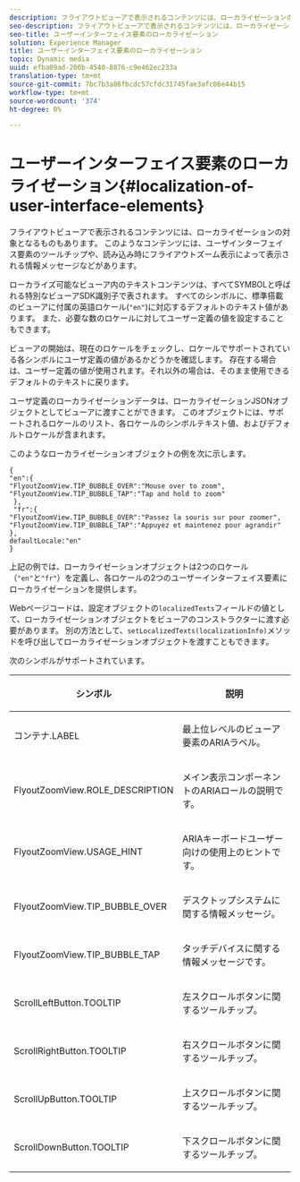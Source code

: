```yaml
---
description: フライアウトビューアで表示されるコンテンツには、ローカライゼーションの対象となるものもあります。 このようなコンテンツには、ユーザインターフェイス要素のツールチップや、読み込み時にフライアウトズーム表示によって表示される情報メッセージなどがあります。
seo-description: フライアウトビューアで表示されるコンテンツには、ローカライゼーションの対象となるものもあります。 このようなコンテンツには、ユーザインターフェイス要素のツールチップや、読み込み時にフライアウトズーム表示によって表示される情報メッセージなどがあります。
seo-title: ユーザーインターフェイス要素のローカライゼーション
solution: Experience Manager
title: ユーザーインターフェイス要素のローカライゼーション
topic: Dynamic media
uuid: efba09ad-200b-4540-8876-c9e462ec233a
translation-type: tm+mt
source-git-commit: 7bc7b3a86fbcdc57cfdc31745fae3afc06e44b15
workflow-type: tm+mt
source-wordcount: '374'
ht-degree: 0%

---
```



# ユーザーインターフェイス要素のローカライゼーション{#localization-of-user-interface-elements}

フライアウトビューアで表示されるコンテンツには、ローカライゼーションの対象となるものもあります。 このようなコンテンツには、ユーザインターフェイス要素のツールチップや、読み込み時にフライアウトズーム表示によって表示される情報メッセージなどがあります。

ローカライズ可能なビューア内のテキストコンテンツは、すべてSYMBOLと呼ばれる特別なビューアSDK識別子で表されます。 すべてのシンボルに、標準搭載のビューアに付属の英語ロケール(`"en"`)に対応するデフォルトのテキスト値があります。 また、必要な数のロケールに対してユーザー定義の値を設定することもできます。

ビューアの開始は、現在のロケールをチェックし、ロケールでサポートされている各シンボルにユーザ定義の値があるかどうかを確認します。 存在する場合は、ユーザー定義の値が使用されます。それ以外の場合は、そのまま使用できるデフォルトのテキストに戻ります。

ユーザ定義のローカライゼーションデータは、ローカライゼーションJSONオブジェクトとしてビューアに渡すことができます。 このオブジェクトには、サポートされるロケールのリスト、各ロケールのシンボルテキスト値、およびデフォルトロケールが含まれます。

このようなローカライゼーションオブジェクトの例を次に示します。

```
{ 
"en":{ 
"FlyoutZoomView.TIP_BUBBLE_OVER":"Mouse over to zoom", 
"FlyoutZoomView.TIP_BUBBLE_TAP":"Tap and hold to zoom" 
 }, 
 "fr":{ 
"FlyoutZoomView.TIP_BUBBLE_OVER":"Passez la souris sur pour zoomer", 
"FlyoutZoomView.TIP_BUBBLE_TAP":"Appuyez et maintenez pour agrandir" 
}, 
defaultLocale:"en" 
}
```

上記の例では、ローカライゼーションオブジェクトは2つのロケール（`"en"`と`"fr"`）を定義し、各ロケールの2つのユーザーインターフェイス要素にローカライゼーションを提供します。

Webページコードは、設定オブジェクトの`localizedTexts`フィールドの値として、ローカライゼーションオブジェクトをビューアのコンストラクターに渡す必要があります。 別の方法として、`setLocalizedTexts(localizationInfo)`メソッドを呼び出してローカライゼーションオブジェクトを渡すこともできます。

次のシンボルがサポートされています。

<table id="table_58C40353B7244335872350C98DF2CFB3"> 
 <thead> 
  <tr> 
   <th colname="col1" class="entry"> <p>シンボル </p> </th> 
   <th colname="col2" class="entry"> <p>説明 </p> </th> 
  </tr> 
 </thead>
 <tbody> 
  <tr> 
   <td colname="col1"> <p> <span class="codeph"> コンテナ.LABEL  </span> </p> </td> 
   <td colname="col2"> <p>最上位レベルのビューア要素のARIAラベル。 </p> </td> 
  </tr> 
  <tr> 
   <td colname="col1"> <p> <span class="codeph"> FlyoutZoomView.ROLE_DESCRIPTION  </span> </p> </td> 
   <td colname="col2"> <p>メイン表示コンポーネントのARIAロールの説明です。 </p> </td> 
  </tr> 
  <tr> 
   <td colname="col1"> <p> <span class="codeph"> FlyoutZoomView.USAGE_HINT  </span> </p> </td> 
   <td colname="col2"> <p>ARIAキーボードユーザー向けの使用上のヒントです。 </p> </td> 
  </tr> 
  <tr> 
   <td colname="col1"> <p> <span class="codeph"> FlyoutZoomView.TIP_BUBBLE_OVER  </span> </p> </td> 
   <td colname="col2"> <p>デスクトップシステムに関する情報メッセージ。 </p> </td> 
  </tr> 
  <tr> 
   <td colname="col1"> <p> <span class="codeph"> FlyoutZoomView.TIP_BUBBLE_TAP  </span> </p> </td> 
   <td colname="col2"> <p>タッチデバイスに関する情報メッセージです。 </p> </td> 
  </tr> 
  <tr> 
   <td colname="col1"> <p> <span class="codeph"> ScrollLeftButton.TOOLTIP  </span> </p> </td> 
   <td colname="col2"> <p>左スクロールボタンに関するツールチップ。 </p> </td> 
  </tr> 
  <tr> 
   <td colname="col1"> <p> <span class="codeph"> ScrollRightButton.TOOLTIP  </span> </p> </td> 
   <td colname="col2"> <p>右スクロールボタンに関するツールチップ。 </p> </td> 
  </tr> 
  <tr> 
   <td colname="col1"> <p> <span class="codeph"> ScrollUpButton.TOOLTIP  </span> </p> </td> 
   <td colname="col2"> <p>上スクロールボタンに関するツールチップ。 </p> </td> 
  </tr> 
  <tr> 
   <td colname="col1"> <p> <span class="codeph"> ScrollDownButton.TOOLTIP  </span> </p> </td> 
   <td colname="col2"> <p>下スクロールボタンに関するツールチップ。 </p> </td> 
  </tr> 
 </tbody> 
</table>

